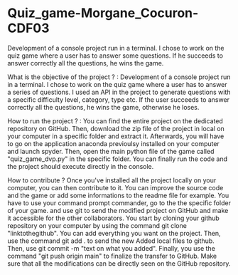 # Quiz_game-Morgane_Cocuron-CDF03

Development of a console project run in a terminal. I chose to work on the quiz game where a user has to answer some questions. If he succeeds to answer correctly all the questions, he wins the game. 


What is the objective of the project ? : Development of a console project run in a terminal. I chose to work on the quiz game where a user has to answer a series of questions. I used an API in the project to generate questions with a specific difficulty level, category, type etc. If the user succeeds to answer correctly all the questions, he wins the game, otherwise he loses. 

How to run the project ? : You can find the entire project on the dedicated repository on GitHub. Then, download the zip file of the project in local on your computer in a specific folder and extract it. Afterwards, you will have to go on the application anaconda previoulsy installed on your computer and launch spyder. Then, open the main python file of the game called "quiz_game_dvp.py" in the specific folder. You can finally run the code and the project should execute directly in the console. 

How to contribute ? Once you've installed all the project locally on your computer, you can then contribute to it. You can improve the source code and the game or add some informations to the readme file for example. You have to use your command prompt commander, go to the the specific folder of your game. and use git  to send the modified project on GitHub and make it accessible for the other collaborators. You start by cloning your github repository on your computer by using the command git clone "linktothegithub".  You can add everything you want on the project. Then,  use the command git add . to send the new Added local files to github. Then, use git commit -m "text on what you added".  Finally, you use the command "git push origin main" to finalize the transfer to GitHub. Make sure that all the modifications can be directly seen on the GitHub repository. 

